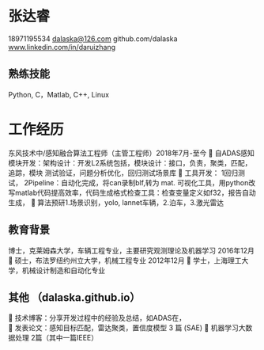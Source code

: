 # 张达睿
18971195534  dalaska@126.com  github.com/dalaska     www.linkedin.com/in/daruizhang
## 熟练技能
Python, C，Matlab, C++, Linux
# 工作经历
东风技术中/感知融合算法工程师（主管工程师）2018年7月-至今
	自ADAS感知模块开发：架构设计：开发L2系统包括，模块设计：接口，负责，聚类，匹配，追踪，模块 测试验证，问题分析优化，回归测试场景库
	工具开发： 1回归测试， 2Pipeline：自动化完成，将can录制blf,转为 mat. 可视化工具，用python改写matlab代码提高效率，代码生成格式检查工具：检查变量定义如f32，报告自动生成，
	算法预研1.场景识别，yolo, lannet车辆，2.泊车，3.激光雷达
## 教育背景
博士，克莱姆森大学，车辆工程专业，主要研究观测理论及机器学习  2016年12月 
	硕士，布法罗纽约州立大学，机械工程专业                      2012年12月
	学士，上海理工大学，机械设计制造和自动化专业
## 其他 （dalaska.github.io）
	技术博客：分享开发过程中的经验及总结，如ADAS在，  		                              
	发表论文：感知目标匹配，雷达聚类，置信度模型 3 篇 (SAE) 
	机器学习大数据处理 2篇（其中一篇IEEE）
